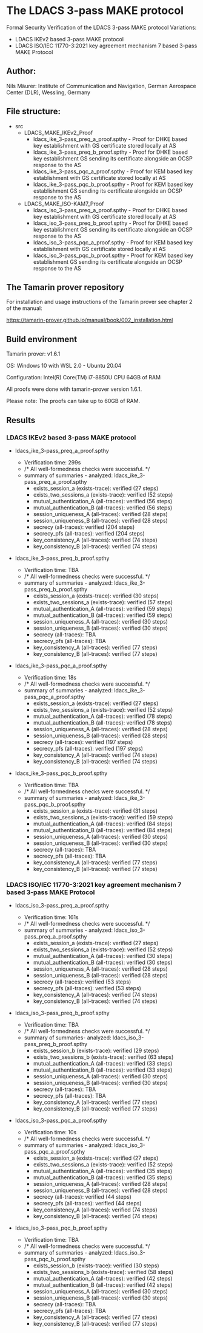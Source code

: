 # The LDACS 3-pass MAKE protocol 

Formal Security Verification of the LDACS 3-pass MAKE protocol
Variations:
- LDACS IKEv2 based 3-pass MAKE protocol
- LDACS ISO/IEC 11770-3:2021 key agreement mechanism 7 based 3-pass MAKE Protocol

## Author: 

Nils Mäurer: Institute of Communication and Navigation, German Aerospace Center (DLR), Wessling, Germany

## **File structure:**
- src
  - LDACS_MAKE_IKEv2_Proof
    - ldacs_ike_3-pass_preq_a_proof.spthy - Proof for DHKE based key establishment with GS certificate stored locally at AS
	- ldacs_ike_3-pass_preq_b_proof.spthy - Proof for DHKE based key establishment GS sending its certificate alongside an OCSP response to the AS
    - ldacs_ike_3-pass_pqc_a_proof.spthy  - Proof for KEM based key establishment with GS certificate stored locally at AS
	- ldacs_ike_3-pass_pqc_b_proof.spthy  - Proof for KEM based key establishment GS sending its certificate alongside an OCSP response to the AS
  - LDACS_MAKE_ISO-KAM7_Proof
    - ldacs_iso_3-pass_preq_a_proof.spthy - Proof for DHKE based key establishment with GS certificate stored locally at AS
	- ldacs_iso_3-pass_preq_b_proof.spthy - Proof for DHKE based key establishment GS sending its certificate alongside an OCSP response to the AS
    - ldacs_iso_3-pass_pqc_a_proof.spthy - Proof for KEM based key establishment with GS certificate stored locally at AS
    - ldacs_iso_3-pass_pqc_b_proof.spthy - Proof for KEM based key establishment GS sending its certificate alongside an OCSP response to the AS
  
## The Tamarin prover repository

For installation and usage instructions of the Tamarin prover see chapter 2 of the manual:

https://tamarin-prover.github.io/manual/book/002_installation.html

## Build environment

Tamarin prover: v1.6.1

OS: Windows 10 with WSL 2.0 - Ubuntu 20.04

Configuration: Intel(R) Core(TM) i7-8850U CPU 64GB of RAM

All proofs were done with tamarin-prover version 1.6.1.

Please note: The proofs can take up to 60GB of RAM.


## Results

### LDACS IKEv2 based 3-pass MAKE protocol

- ldacs_ike_3-pass_preq_a_proof.spthy
  - Verification time: 299s
  - /* All well-formedness checks were successful. */
  - summary of summaries - analyzed: ldacs_ike_3-pass_preq_a_proof.spthy
    - exists_session_a (exists-trace): verified (27 steps)
    - exists_two_sessions_a (exists-trace): verified (52 steps)
    - mutual_authentication_A (all-traces): verified (56 steps)
    - mutual_authentication_B (all-traces): verified (56 steps)
    - session_uniqueness_A (all-traces): verified (28 steps)
    - session_uniqueness_B (all-traces): verified (28 steps)
    - secrecy (all-traces): verified (204 steps)
    - secrecy_pfs (all-traces): verified (204 steps)
    - key_consistency_A (all-traces): verified (74 steps)
    - key_consistency_B (all-traces): verified (74 steps)

- ldacs_ike_3-pass_preq_b_proof.spthy
  - Verification time: TBA
  - /* All well-formedness checks were successful. */
  - summary of summaries - analyzed: ldacs_ike_3-pass_preq_b_proof.spthy
    - exists_session_a (exists-trace): verified (30 steps)
    - exists_two_sessions_a (exists-trace): verified (57 steps)
    - mutual_authentication_A (all-traces): verified (59 steps)
    - mutual_authentication_B (all-traces): verified (59 steps)
    - session_uniqueness_A (all-traces): verified (30 steps)
    - session_uniqueness_B (all-traces): verified (30 steps)
    - secrecy (all-traces): TBA
    - secrecy_pfs (all-traces): TBA
    - key_consistency_A (all-traces): verified (77 steps)
    - key_consistency_B (all-traces): verified (77 steps)

- ldacs_ike_3-pass_pqc_a_proof.spthy
  - Verification time: 18s
  - /* All well-formedness checks were successful. */
  - summary of summaries - analyzed: ldacs_ike_3-pass_pqc_a_proof.spthy
    - exists_session_a (exists-trace): verified (27 steps)
    - exists_two_sessions_a (exists-trace): verified (52 steps)
    - mutual_authentication_A (all-traces): verified (78 steps)
    - mutual_authentication_B (all-traces): verified (78 steps)
    - session_uniqueness_A (all-traces): verified (28 steps)
    - session_uniqueness_B (all-traces): verified (28 steps)
    - secrecy (all-traces): verified (197 steps)
    - secrecy_pfs (all-traces): verified (197 steps)
    - key_consistency_A (all-traces): verified (74 steps)
    - key_consistency_B (all-traces): verified (74 steps)
 
- ldacs_ike_3-pass_pqc_b_proof.spthy
  - Verification time: TBA
  - /* All well-formedness checks were successful. */
  - summary of summaries - analyzed: ldacs_ike_3-pass_pqc_b_proof.spthy
    - exists_session_a (exists-trace): verified (31 steps)
    - exists_two_sessions_a (exists-trace): verified (59 steps)
    - mutual_authentication_A (all-traces): verified (84 steps)
    - mutual_authentication_B (all-traces): verified (84 steps)
    - session_uniqueness_A (all-traces): verified (30 steps)
    - session_uniqueness_B (all-traces): verified (30 steps)
    - secrecy (all-traces): TBA
    - secrecy_pfs (all-traces): TBA
    - key_consistency_A (all-traces): verified (77 steps)
    - key_consistency_B (all-traces): verified (77 steps)


### LDACS ISO/IEC 11770-3:2021 key agreement mechanism 7 based 3-pass MAKE Protocol

- ldacs_iso_3-pass_preq_a_proof.spthy
  - Verification time: 161s
  - /* All well-formedness checks were successful. */
  - summary of summaries - analyzed: ldacs_iso_3-pass_preq_a_proof.spthy
    - exists_session_a (exists-trace): verified (27 steps)
    - exists_two_sessions_a (exists-trace): verified (52 steps)
    - mutual_authentication_A (all-traces): verified (30 steps)
    - mutual_authentication_B (all-traces): verified (30 steps)
    - session_uniqueness_A (all-traces): verified (28 steps)
    - session_uniqueness_B (all-traces): verified (28 steps)
    - secrecy (all-traces): verified (53 steps)
    - secrecy_pfs (all-traces): verified (53 steps)
    - key_consistency_A (all-traces): verified (74 steps)
    - key_consistency_B (all-traces): verified (74 steps)


- ldacs_iso_3-pass_preq_b_proof.spthy
  - Verification time: TBA
  - /* All well-formedness checks were successful. */
  - summary of summaries- analyzed: ldacs_iso_3-pass_preq_b_proof.spthy
    - exists_session_b (exists-trace): verified (29 steps) 
    - exists_two_sessions_b (exists-trace): verified (63 steps)
    - mutual_authentication_A (all-traces): verified (33 steps)
    - mutual_authentication_B (all-traces): verified (33 steps)
    - session_uniqueness_A (all-traces): verified (30 steps)
    - session_uniqueness_B (all-traces): verified (30 steps)
    - secrecy (all-traces): TBA
    - secrecy_pfs (all-traces): TBA
    - key_consistency_A (all-traces): verified (77 steps)
    - key_consistency_B (all-traces): verified (77 steps)


- ldacs_iso_3-pass_pqc_a_proof.spthy
  - Verification time: 10s
  - /* All well-formedness checks were successful. */
  - summary of summaries - analyzed: ldacs_iso_3-pass_pqc_a_proof.spthy
    - exists_session_a (exists-trace): verified (27 steps)
    - exists_two_sessions_a (exists-trace): verified (52 steps)
    - mutual_authentication_A (all-traces): verified (35 steps)
    - mutual_authentication_B (all-traces): verified (35 steps)
    - session_uniqueness_A (all-traces): verified (28 steps)
    - session_uniqueness_B (all-traces): verified (28 steps)
    - secrecy (all-traces): verified (44 steps)
    - secrecy_pfs (all-traces): verified (44 steps)
    - key_consistency_A (all-traces): verified (74 steps)
    - key_consistency_B (all-traces): verified (74 steps)


- ldacs_iso_3-pass_pqc_b_proof.spthy
  - Verification time: TBA
  - /* All well-formedness checks were successful. */
  - summary of summaries - analyzed: ldacs_iso_3-pass_pqc_b_proof.spthy
    - exists_session_b (exists-trace): verified (30 steps)
    - exists_two_sessions_b (exists-trace): verified (58 steps)
    - mutual_authentication_A (all-traces): verified (42 steps)
    - mutual_authentication_B (all-traces): verified (42 steps)
    - session_uniqueness_A (all-traces): verified (30 steps)
    - session_uniqueness_B (all-traces): verified (30 steps)
    - secrecy (all-traces): TBA
    - secrecy_pfs (all-traces): TBA
    - key_consistency_A (all-traces): verified (77 steps)
    - key_consistency_B (all-traces): verified (77 steps)